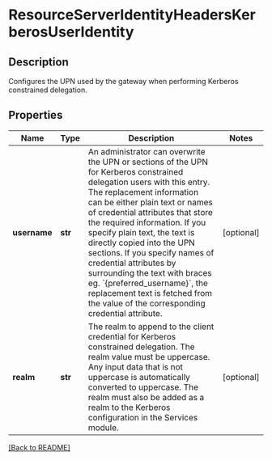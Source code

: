 # ResourceServerIdentityHeadersKerberosUserIdentity

## Description

Configures the UPN used by the gateway when performing Kerberos constrained delegation.


## Properties

Name | Type | Description | Notes
------------ | ------------- | ------------- | -------------
**username** | **str** | An administrator can overwrite the UPN or sections of the UPN for Kerberos constrained delegation users with this entry. The replacement information can be either plain text or names of credential attributes that store the required information. If you specify plain text, the text is directly copied into the UPN sections. If you specify names of credential attributes by surrounding the text with braces eg. &#x60;{preferred\_username}&#x60;, the replacement text is fetched from the value of the corresponding credential attribute.  | [optional] 
**realm** | **str** | The realm to append to the client credential for Kerberos constrained delegation. The realm value must be uppercase. Any input data that is not uppercase is automatically converted to uppercase. The realm must also be added as a realm to the Kerberos configuration in the Services module.  | [optional] 

[[Back to README]](../README.md)



